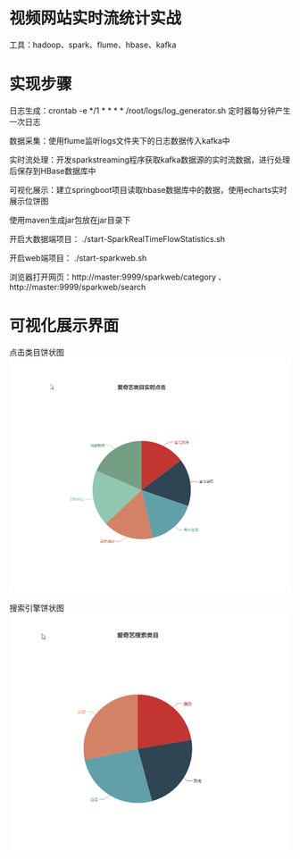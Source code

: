 视频网站实时流统计实战
============

工具：hadoop、spark、flume、hbase、kafka

实现步骤
====
日志生成：crontab -e    */1 * * * * /root/logs/log_generator.sh  定时器每分钟产生一次日志

数据采集：使用flume监听logs文件夹下的日志数据传入kafka中

实时流处理：开发sparkstreaming程序获取kafka数据源的实时流数据，进行处理后保存到HBase数据库中

可视化展示：建立springboot项目读取hbase数据库中的数据，使用echarts实时展示位饼图

使用maven生成jar包放在jar目录下

开启大数据端项目：   ./start-SparkRealTimeFlowStatistics.sh 

开启web端项目：      ./start-sparkweb.sh

浏览器打开网页：http://master:9999/sparkweb/category 、http://master:9999/sparkweb/search 

可视化展示界面
======
点击类目饼状图
![Image text](https://github.com/chinaup/SparkRealTimeFlowStatistics/blob/master/pics/1.png)

搜索引擎饼状图
![Image text](https://github.com/chinaup/SparkRealTimeFlowStatistics/blob/master/pics/2.png)
